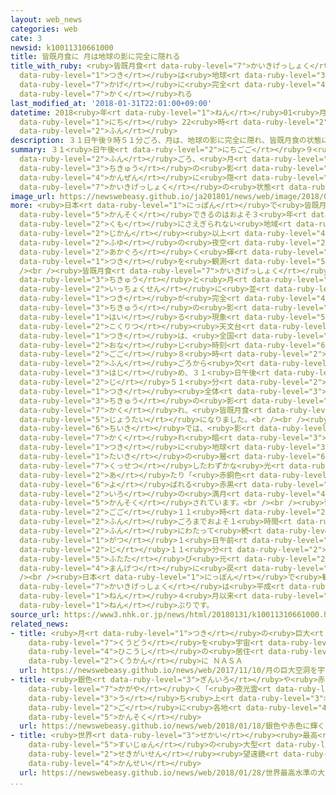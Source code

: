 ```yaml
---
layout: web_news
categories: web
cate: 3
newsid: k10011310661000
title: 皆既月食に 月は地球の影に完全に隠れる
title_with_ruby: <ruby>皆既月食<rt data-ruby-level="7">かいきげっしょく</rt></ruby>に <ruby>月<rt
  data-ruby-level="1">つき</rt></ruby>は<ruby>地球<rt data-ruby-level="3">ちきゅう</rt></ruby>の<ruby>影<rt
  data-ruby-level="7">かげ</rt></ruby>に<ruby>完全<rt data-ruby-level="4">かんぜん</rt></ruby>に<ruby>隠<rt
  data-ruby-level="7">かく</rt></ruby>れる
last_modified_at: '2018-01-31T22:01:00+09:00'
datetime: 2018<ruby>年<rt data-ruby-level="1">ねん</rt></ruby>01<ruby>月<rt data-ruby-level="1">がつ</rt></ruby>31<ruby>日<rt
  data-ruby-level="1">にち</rt></ruby> 22<ruby>時<rt data-ruby-level="2">じ</rt></ruby>01<ruby>分<rt
  data-ruby-level="2">ふん</rt></ruby>
description: ３１日午後９時５１分ごろ、月は、地球の影に完全に隠れ、皆既月食の状態になりました。
summary: ３１<ruby>日午後<rt data-ruby-level="2">にちごご</rt></ruby>９<ruby>時<rt data-ruby-level="2">じ</rt></ruby>５１<ruby>分<rt
  data-ruby-level="2">ふん</rt></ruby>ごろ、<ruby>月<rt data-ruby-level="1">つき</rt></ruby>は、<ruby>地球<rt
  data-ruby-level="3">ちきゅう</rt></ruby>の<ruby>影<rt data-ruby-level="7">かげ</rt></ruby>に<ruby>完全<rt
  data-ruby-level="4">かんぜん</rt></ruby>に<ruby>隠<rt data-ruby-level="7">かく</rt></ruby>れ、<ruby>皆既月食<rt
  data-ruby-level="7">かいきげっしょく</rt></ruby>の<ruby>状態<rt data-ruby-level="5">じょうたい</rt></ruby>になりました。
image_url: https://newswebeasy.github.io/ja201801/news/web/image/2018/01/31/K10011310661_1801312157_1801312159_01_02.jpg
more: <ruby>日本<rt data-ruby-level="1">にっぽん</rt></ruby>で<ruby>皆既月食<rt data-ruby-level="7">かいきげっしょく</rt></ruby>が<ruby>観測<rt
  data-ruby-level="5">かんそく</rt></ruby>できるのはおよそ３<ruby>年<rt data-ruby-level="1">ねん</rt></ruby>ぶりで、<ruby>雲<rt
  data-ruby-level="2">くも</rt></ruby>にさえぎられない<ruby>地域<rt data-ruby-level="6">ちいき</rt></ruby>ではこのあと１<ruby>時間<rt
  data-ruby-level="2">じかん</rt></ruby><ruby>以上<rt data-ruby-level="4">いじょう</rt></ruby>にわたって、<ruby>冬<rt
  data-ruby-level="2">ふゆ</rt></ruby>の<ruby>夜空<rt data-ruby-level="2">よぞら</rt></ruby>に<ruby>赤黒<rt
  data-ruby-level="2">あかぐろ</rt></ruby>く<ruby>輝<rt data-ruby-level="7">かがや</rt></ruby>く<ruby>月<rt
  data-ruby-level="1">つき</rt></ruby>を<ruby>観測<rt data-ruby-level="5">かんそく</rt></ruby>することができます。<br
  /><br /><ruby>皆既月食<rt data-ruby-level="7">かいきげっしょく</rt></ruby>は、<ruby>太陽<rt data-ruby-level="3">たいよう</rt></ruby>と<ruby>地球<rt
  data-ruby-level="3">ちきゅう</rt></ruby>と<ruby>月<rt data-ruby-level="1">つき</rt></ruby>が<ruby>一直線<rt
  data-ruby-level="2">いっちょくせん</rt></ruby>に<ruby>並<rt data-ruby-level="6">なら</rt></ruby>び、<ruby>月<rt
  data-ruby-level="1">つき</rt></ruby>が<ruby>完全<rt data-ruby-level="4">かんぜん</rt></ruby>に<ruby>地球<rt
  data-ruby-level="3">ちきゅう</rt></ruby>の<ruby>影<rt data-ruby-level="7">かげ</rt></ruby>に<ruby>入<rt
  data-ruby-level="1">はい</rt></ruby>る<ruby>現象<rt data-ruby-level="5">げんしょう</rt></ruby>です。<ruby>国立<rt
  data-ruby-level="2">こくりつ</rt></ruby><ruby>天文台<rt data-ruby-level="2">てんもんだい</rt></ruby>によりますと、<ruby>月<rt
  data-ruby-level="1">つき</rt></ruby>は、<ruby>全国<rt data-ruby-level="3">ぜんこく</rt></ruby>で<ruby>同<rt
  data-ruby-level="2">おな</rt></ruby>じ<ruby>時刻<rt data-ruby-level="6">じこく</rt></ruby>の<ruby>午後<rt
  data-ruby-level="2">ごご</rt></ruby>８<ruby>時<rt data-ruby-level="2">じ</rt></ruby>４８<ruby>分<rt
  data-ruby-level="2">ふん</rt></ruby>ごろから<ruby>欠<rt data-ruby-level="4">か</rt></ruby>け<ruby>始<rt
  data-ruby-level="3">はじ</rt></ruby>め、３１<ruby>日午後<rt data-ruby-level="2">にちごご</rt></ruby>９<ruby>時<rt
  data-ruby-level="2">じ</rt></ruby>５１<ruby>分<rt data-ruby-level="2">ふん</rt></ruby>ごろ、<ruby>月<rt
  data-ruby-level="1">つき</rt></ruby><ruby>全体<rt data-ruby-level="3">ぜんたい</rt></ruby>が<ruby>地球<rt
  data-ruby-level="3">ちきゅう</rt></ruby>の<ruby>影<rt data-ruby-level="7">かげ</rt></ruby>に<ruby>隠<rt
  data-ruby-level="7">かく</rt></ruby>れ、<ruby>皆既月食<rt data-ruby-level="7">かいきげっしょく</rt></ruby>の<ruby>状態<rt
  data-ruby-level="5">じょうたい</rt></ruby>になりました。<br /><br /><ruby>雲<rt data-ruby-level="2">くも</rt></ruby>にさえぎられない<ruby>地域<rt
  data-ruby-level="6">ちいき</rt></ruby>では、<ruby>影<rt data-ruby-level="7">かげ</rt></ruby>に<ruby>隠<rt
  data-ruby-level="7">かく</rt></ruby>れ<ruby>暗<rt data-ruby-level="3">くら</rt></ruby>くなった<ruby>月<rt
  data-ruby-level="1">つき</rt></ruby>に<ruby>地球<rt data-ruby-level="3">ちきゅう</rt></ruby>の<ruby>大気<rt
  data-ruby-level="1">たいき</rt></ruby>の<ruby>層<rt data-ruby-level="6">そう</rt></ruby>で<ruby>屈折<rt
  data-ruby-level="7">くっせつ</rt></ruby>したわずかな<ruby>光<rt data-ruby-level="2">ひかり</rt></ruby>が<ruby>当<rt
  data-ruby-level="2">あ</rt></ruby>たり「<ruby>赤銅色<rt data-ruby-level="7">しゃくどういろ</rt></ruby>」と<ruby>呼<rt
  data-ruby-level="6">よ</rt></ruby>ばれる<ruby>赤黒<rt data-ruby-level="2">あかぐろ</rt></ruby>い<ruby>色<rt
  data-ruby-level="2">いろ</rt></ruby>の<ruby>満月<rt data-ruby-level="4">まんげつ</rt></ruby>が<ruby>観測<rt
  data-ruby-level="5">かんそく</rt></ruby>されています。<br /><br /><ruby>皆既月食<rt data-ruby-level="7">かいきげっしょく</rt></ruby>は、<ruby>午後<rt
  data-ruby-level="2">ごご</rt></ruby>１１<ruby>時<rt data-ruby-level="2">じ</rt></ruby>８<ruby>分<rt
  data-ruby-level="2">ふん</rt></ruby>ごろまでおよそ１<ruby>時間<rt data-ruby-level="2">じかん</rt></ruby>１７<ruby>分<rt
  data-ruby-level="2">ふん</rt></ruby>にわたって<ruby>続<rt data-ruby-level="4">つづ</rt></ruby>き、２<ruby>月<rt
  data-ruby-level="1">がつ</rt></ruby>１<ruby>日午前<rt data-ruby-level="2">にちごぜん</rt></ruby>０<ruby>時<rt
  data-ruby-level="2">じ</rt></ruby>１１<ruby>分<rt data-ruby-level="2">ふん</rt></ruby>ごろには<ruby>再<rt
  data-ruby-level="5">ふたた</rt></ruby>び<ruby>元<rt data-ruby-level="2">もと</rt></ruby>の<ruby>満月<rt
  data-ruby-level="4">まんげつ</rt></ruby>に<ruby>戻<rt data-ruby-level="7">もど</rt></ruby>ります。<br
  /><br /><ruby>日本<rt data-ruby-level="1">にっぽん</rt></ruby>で<ruby>観測<rt data-ruby-level="5">かんそく</rt></ruby>できる<ruby>皆既月食<rt
  data-ruby-level="7">かいきげっしょく</rt></ruby>は<ruby>平成<rt data-ruby-level="4">へいせい</rt></ruby>２７<ruby>年<rt
  data-ruby-level="1">ねん</rt></ruby>４<ruby>月以来<rt data-ruby-level="4">がついらい</rt></ruby>およそ３<ruby>年<rt
  data-ruby-level="1">ねん</rt></ruby>ぶりです。
source_url: https://www3.nhk.or.jp/news/html/20180131/k10011310661000.html
related_news:
- title: <ruby>月<rt data-ruby-level="1">つき</rt></ruby>の<ruby>巨大<rt data-ruby-level="7">きょだい</rt></ruby><ruby>空洞<rt
    data-ruby-level="7">くうどう</rt></ruby>を<ruby>宇宙<rt data-ruby-level="6">うちゅう</rt></ruby><ruby>飛行士<rt
    data-ruby-level="4">ひこうし</rt></ruby>の<ruby>居住<rt data-ruby-level="5">きょじゅう</rt></ruby><ruby>空間<rt
    data-ruby-level="2">くうかん</rt></ruby>に ＮＡＳＡ
  url: https://newswebeasy.github.io/news/web/2017/11/10/月の巨大空洞を宇宙飛行士の居住空間に-NASA
- title: <ruby>銀色<rt data-ruby-level="3">ぎんいろ</rt></ruby>や<ruby>赤色<rt data-ruby-level="2">あかいろ</rt></ruby>に<ruby>輝<rt
    data-ruby-level="7">かがや</rt></ruby>く「<ruby>夜光雲<rt data-ruby-level="2">やこううん</rt></ruby>」ロケット<ruby>打<rt
    data-ruby-level="3">う</rt></ruby>ち<ruby>上<rt data-ruby-level="3">あ</rt></ruby>げ<ruby>後<rt
    data-ruby-level="2">ご</rt></ruby>に<ruby>各地<rt data-ruby-level="4">かくち</rt></ruby>で<ruby>観測<rt
    data-ruby-level="5">かんそく</rt></ruby>
  url: https://newswebeasy.github.io/news/web/2018/01/18/銀色や赤色に輝く夜光雲ロケット打ち上げ後に各地で観測
- title: <ruby>世界<rt data-ruby-level="3">せかい</rt></ruby><ruby>最高<rt data-ruby-level="4">さいこう</rt></ruby><ruby>水準<rt
    data-ruby-level="5">すいじゅん</rt></ruby>の<ruby>大型<rt data-ruby-level="4">おおがた</rt></ruby><ruby>赤外線<rt
    data-ruby-level="2">せきがいせん</rt></ruby><ruby>望遠鏡<rt data-ruby-level="4">ぼうえんきょう</rt></ruby>が<ruby>完成<rt
    data-ruby-level="4">かんせい</rt></ruby>
  url: https://newswebeasy.github.io/news/web/2018/01/28/世界最高水準の大型赤外線望遠鏡が完成
...
```

